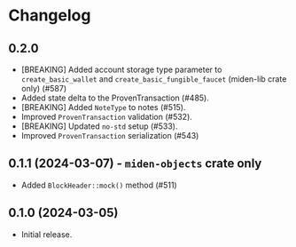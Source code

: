 # Changelog

## 0.2.0

* [BREAKING] Added account storage type parameter to `create_basic_wallet` and `create_basic_fungible_faucet` (miden-lib crate only) (#587)
* Added state delta to the ProvenTransaction (#485).
* [BREAKING] Added `NoteType` to notes (#515).
* Improved `ProvenTransaction` validation (#532).
* [BREAKING] Updated `no-std` setup (#533).
* Improved `ProvenTransaction` serialization (#543)

## 0.1.1 (2024-03-07) - `miden-objects` crate only

* Added `BlockHeader::mock()` method (#511)

## 0.1.0 (2024-03-05)

* Initial release.
